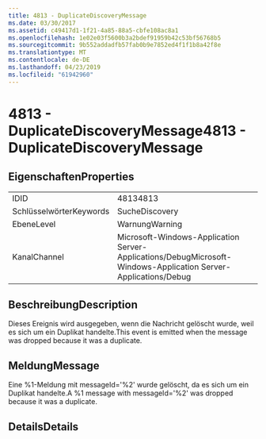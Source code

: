 ```yaml
---
title: 4813 - DuplicateDiscoveryMessage
ms.date: 03/30/2017
ms.assetid: c49417d1-1f21-4a85-88a5-cbfe108ac8a1
ms.openlocfilehash: 1e02e03f5600b3a2bdef91959b42c53bf56768b5
ms.sourcegitcommit: 9b552addadfb57fab0b9e7852ed4f1f1b8a42f8e
ms.translationtype: MT
ms.contentlocale: de-DE
ms.lasthandoff: 04/23/2019
ms.locfileid: "61942960"
---
```

# <a name="4813---duplicatediscoverymessage"></a><span data-ttu-id="6a795-102">4813 - DuplicateDiscoveryMessage</span><span class="sxs-lookup"><span data-stu-id="6a795-102">4813 - DuplicateDiscoveryMessage</span></span>
## <a name="properties"></a><span data-ttu-id="6a795-103">Eigenschaften</span><span class="sxs-lookup"><span data-stu-id="6a795-103">Properties</span></span>  
  
|||  
|-|-|  
|<span data-ttu-id="6a795-104">ID</span><span class="sxs-lookup"><span data-stu-id="6a795-104">ID</span></span>|<span data-ttu-id="6a795-105">4813</span><span class="sxs-lookup"><span data-stu-id="6a795-105">4813</span></span>|  
|<span data-ttu-id="6a795-106">Schlüsselwörter</span><span class="sxs-lookup"><span data-stu-id="6a795-106">Keywords</span></span>|<span data-ttu-id="6a795-107">Suche</span><span class="sxs-lookup"><span data-stu-id="6a795-107">Discovery</span></span>|  
|<span data-ttu-id="6a795-108">Ebene</span><span class="sxs-lookup"><span data-stu-id="6a795-108">Level</span></span>|<span data-ttu-id="6a795-109">Warnung</span><span class="sxs-lookup"><span data-stu-id="6a795-109">Warning</span></span>|  
|<span data-ttu-id="6a795-110">Kanal</span><span class="sxs-lookup"><span data-stu-id="6a795-110">Channel</span></span>|<span data-ttu-id="6a795-111">Microsoft-Windows-Application Server-Applications/Debug</span><span class="sxs-lookup"><span data-stu-id="6a795-111">Microsoft-Windows-Application Server-Applications/Debug</span></span>|  
  
## <a name="description"></a><span data-ttu-id="6a795-112">Beschreibung</span><span class="sxs-lookup"><span data-stu-id="6a795-112">Description</span></span>  
 <span data-ttu-id="6a795-113">Dieses Ereignis wird ausgegeben, wenn die Nachricht gelöscht wurde, weil es sich um ein Duplikat handelte.</span><span class="sxs-lookup"><span data-stu-id="6a795-113">This event is emitted when the message was dropped because it was a duplicate.</span></span>  
  
## <a name="message"></a><span data-ttu-id="6a795-114">Meldung</span><span class="sxs-lookup"><span data-stu-id="6a795-114">Message</span></span>  
 <span data-ttu-id="6a795-115">Eine %1-Meldung mit messageId='%2' wurde gelöscht, da es sich um ein Duplikat handelte.</span><span class="sxs-lookup"><span data-stu-id="6a795-115">A %1 message with messageId='%2' was dropped because it was a duplicate.</span></span>  
  
## <a name="details"></a><span data-ttu-id="6a795-116">Details</span><span class="sxs-lookup"><span data-stu-id="6a795-116">Details</span></span>
